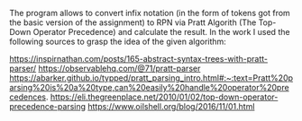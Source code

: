 The program allows to convert infix notation (in the form of tokens got from the basic version of the assignment) to RPN via Pratt Algorith (The Top-Down Operator Precedence) and calculate the result. 
In the work I used the following sources to grasp the idea of the given algorithm: 

https://inspirnathan.com/posts/165-abstract-syntax-trees-with-pratt-parser/
https://observablehq.com/@71/pratt-parser
https://abarker.github.io/typped/pratt_parsing_intro.html#:~:text=Pratt%20parsing%20is%20a%20type,can%20easily%20handle%20operator%20precedences.
https://eli.thegreenplace.net/2010/01/02/top-down-operator-precedence-parsing
https://www.oilshell.org/blog/2016/11/01.html

